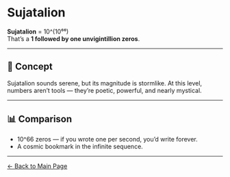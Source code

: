 # Sujatalion

**Sujatalion** = 10^(10⁶⁶)  
That’s a **1 followed by one unvigintillion zeros**.

---

## 🧠 Concept

Sujatalion sounds serene, but its magnitude is stormlike. At this level, numbers aren’t tools — they’re poetic, powerful, and nearly mystical.

---

## 📊 Comparison

- 10^66 zeros — if you wrote one per second, you’d write forever.
- A cosmic bookmark in the infinite sequence.

---

[← Back to Main Page](./)
